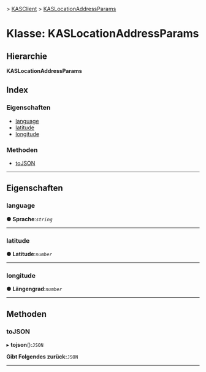 [](../README.md) > [KASClient](../modules/kasclient.md) > [KASLocationAddressParams](../classes/kasclient.kaslocationaddressparams.md)

# <a name="class-kaslocationaddressparams"></a>Klasse: KASLocationAddressParams

## <a name="hierarchy"></a>Hierarchie

**KASLocationAddressParams**

## <a name="index"></a>Index 

### <a name="properties"></a>Eigenschaften

* [language](kasclient.kaslocationaddressparams.md#language)
* [latitude](kasclient.kaslocationaddressparams.md#latitude)
* [longitude](kasclient.kaslocationaddressparams.md#longitude)
### <a name="methods"></a>Methoden

* [toJSON](kasclient.kaslocationaddressparams.md#tojson)

---

## <a name="properties"></a>Eigenschaften

<a id="language"></a>

###  <a name="language"></a>language

**● Sprache**:*`string`*

___
<a id="latitude"></a>

###  <a name="latitude"></a>latitude

**● Latitude**:*`number`*

___
<a id="longitude"></a>

###  <a name="longitude"></a>longitude

**● Längengrad**:*`number`*

___

## <a name="methods"></a>Methoden

<a id="tojson"></a>

###  <a name="tojson"></a>toJSON

▸ **tojson**():`JSON`

**Gibt Folgendes zurück:**`JSON`

___

